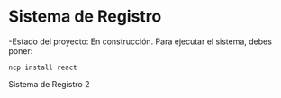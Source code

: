 <h1>Sistema de Registro</h1>

-Estado del proyecto: En construcción.
Para ejecutar el sistema, debes poner:

```ncp install react```

Sistema de Registro 2
